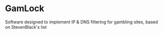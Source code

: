 # GamLock
Software designed to implement IP &amp; DNS filtering for gambling sites, based on StevenBlack's list
